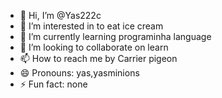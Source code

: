 - 👋 Hi, I’m @Yas222c
- 👀 I’m interested in to eat ice cream
- 🌱 I’m currently learning programinha language
- 💞️ I’m looking to collaborate on learn
- 📫 How to reach me by Carrier pigeon
- 😄 Pronouns: yas,yasminions
- ⚡ Fun fact: none

<!---
Yas222c/Yas222c is a ✨ special ✨ repository because its `README.md` (this file) appears on your GitHub profile.
You can click the Preview link to take a look at your changes.
--->
